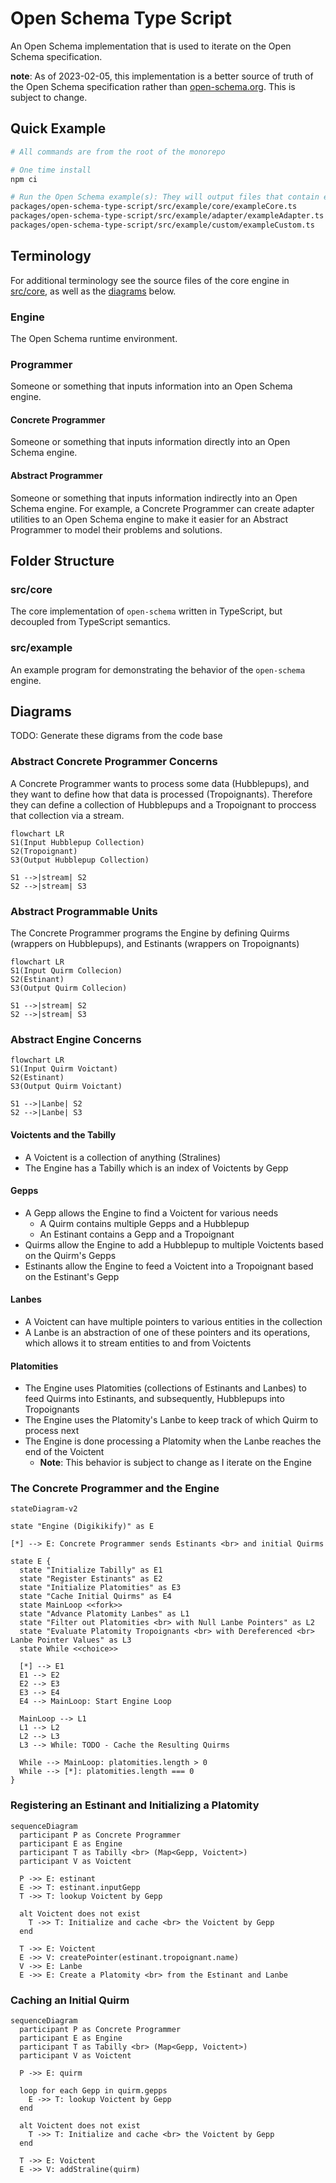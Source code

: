 # Open Schema Type Script

An Open Schema implementation that is used to iterate on the Open Schema specification.

**note**: As of 2023-02-05, this implementation is a better source of truth of the Open Schema specification rather than
[open-schema.org](https://open-schema.org). This is subject to change.

## Quick Example

```bash
# All commands are from the root of the monorepo

# One time install
npm ci

# Run the Open Schema example(s): They will output files that contain engine event information
packages/open-schema-type-script/src/example/core/exampleCore.ts
packages/open-schema-type-script/src/example/adapter/exampleAdapter.ts
packages/open-schema-type-script/src/example/custom/exampleCustom.ts
```

## Terminology

For additional terminology see the source files of the core engine in [src/core](./src/core/), as well as the
[diagrams](#diagrams) below.

### Engine

The Open Schema runtime environment.

### Programmer

Someone or something that inputs information into an Open Schema engine.

#### Concrete Programmer

Someone or something that inputs information directly into an Open Schema engine.

#### Abstract Programmer

Someone or something that inputs information indirectly into an Open Schema engine. For example, a Concrete Programmer
can create adapter utilities to an Open Schema engine to make it easier for an Abstract Programmer to model their
problems and solutions.

## Folder Structure

### src/core

The core implementation of `open-schema` written in TypeScript, but decoupled from TypeScript semantics.

### src/example

An example program for demonstrating the behavior of the `open-schema` engine.

## Diagrams

TODO: Generate these digrams from the code base

### Abstract Concrete Programmer Concerns

A Concrete Programmer wants to process some data (Hubblepups), and they want to define how that data is processed (Tropoignants).
Therefore they can define a collection of Hubblepups and a Tropoignant to proccess that collection via a stream.

```mermaid
flowchart LR
S1(Input Hubblepup Collection)
S2(Tropoignant)
S3(Output Hubblepup Collection)

S1 -->|stream| S2
S2 -->|stream| S3
```

### Abstract Programmable Units

The Concrete Programmer programs the Engine by defining Quirms (wrappers on Hubblepups), and Estinants (wrappers on Tropoignants)

```mermaid
flowchart LR
S1(Input Quirm Collecion)
S2(Estinant)
S3(Output Quirm Collecion)

S1 -->|stream| S2
S2 -->|stream| S3
```

### Abstract Engine Concerns

```mermaid
flowchart LR
S1(Input Quirm Voictant)
S2(Estinant)
S3(Output Quirm Voictant)

S1 -->|Lanbe| S2
S2 -->|Lanbe| S3
```

#### Voictents and the Tabilly

- A Voictent is a collection of anything (Stralines)
- The Engine has a Tabilly which is an index of Voictents by Gepp

#### Gepps

- A Gepp allows the Engine to find a Voictent for various needs
  - A Quirm contains multiple Gepps and a Hubblepup
  - An Estinant contains a Gepp and a Tropoignant
- Quirms allow the Engine to add a Hubblepup to multiple Voictents based on the Quirm's Gepps
- Estinants allow the Engine to feed a Voictent into a Tropoignant based on the Estinant's Gepp

#### Lanbes

- A Voictent can have multiple pointers to various entities in the collection
- A Lanbe is an abstraction of one of these pointers and its operations, which allows it to stream entities to and from Voictents

#### Platomities

- The Engine uses Platomities (collections of Estinants and Lanbes) to feed Quirms into Estinants, and subsequently,
  Hubblepups into Tropoignants
- The Engine uses the Platomity's Lanbe to keep track of which Quirm to process next
- The Engine is done processing a Platomity when the Lanbe reaches the end of the Voictent
  - **Note**: This behavior is subject to change as I iterate on the Engine

### The Concrete Programmer and the Engine

```mermaid
stateDiagram-v2

state "Engine (Digikikify)" as E

[*] --> E: Concrete Programmer sends Estinants <br> and initial Quirms

state E {
  state "Initialize Tabilly" as E1
  state "Register Estinants" as E2
  state "Initialize Platomities" as E3
  state "Cache Initial Quirms" as E4
  state MainLoop <<fork>>
  state "Advance Platomity Lanbes" as L1
  state "Filter out Platomities <br> with Null Lanbe Pointers" as L2
  state "Evaluate Platomity Tropoignants <br> with Dereferenced <br> Lanbe Pointer Values" as L3
  state While <<choice>>

  [*] --> E1
  E1 --> E2
  E2 --> E3
  E3 --> E4
  E4 --> MainLoop: Start Engine Loop

  MainLoop --> L1
  L1 --> L2
  L2 --> L3
  L3 --> While: TODO - Cache the Resulting Quirms

  While --> MainLoop: platomities.length > 0
  While --> [*]: platomities.length === 0
}
```

### Registering an Estinant and Initializing a Platomity

```mermaid
sequenceDiagram
  participant P as Concrete Programmer
  participant E as Engine
  participant T as Tabilly <br> (Map<Gepp, Voictent>)
  participant V as Voictent

  P ->> E: estinant
  E ->> T: estinant.inputGepp
  T ->> T: lookup Voictent by Gepp

  alt Voictent does not exist
    T ->> T: Initialize and cache <br> the Voictent by Gepp
  end

  T ->> E: Voictent
  E ->> V: createPointer(estinant.tropoignant.name)
  V ->> E: Lanbe
  E ->> E: Create a Platomity <br> from the Estinant and Lanbe
```

### Caching an Initial Quirm

```mermaid
sequenceDiagram
  participant P as Concrete Programmer
  participant E as Engine
  participant T as Tabilly <br> (Map<Gepp, Voictent>)
  participant V as Voictent

  P ->> E: quirm

  loop for each Gepp in quirm.gepps
    E ->> T: lookup Voictent by Gepp
  end

  alt Voictent does not exist
    T ->> T: Initialize and cache <br> the Voictent by Gepp
  end

  T ->> E: Voictent
  E ->> V: addStraline(quirm)
```
